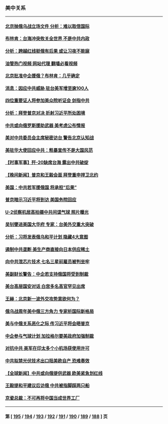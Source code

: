 ### 美中关系
---
#### [北京抛俄乌战立场文件 分析：难以取信国际](../../pages/nf1412576/n13936899.md?02241245) 
#### [布林肯：台海冲突攸关全世界 不是中共内政](../../pages/nf1412576/n13936846.md?02241245) 
#### [分析：跨越红线挺俄有后果 或让习夜不能寐](../../pages/nf1412576/n13936696.md?02241245) 
#### [油管热门视频 网站代理 翻墙必看视频](http://138.2.39.72:81/youtube.html?epic-marker?02241245)
#### [北京批准中企援俄？布林肯：几乎确定](../../pages/nf1412576/n13936809.md?02241245) 
#### [消息：因应中共威胁 驻台美军增至逾100人](../../pages/nf1412576/n13936714.md?02241245) 
#### [四位重要证人将参加美众院听证会 剑指中共](../../pages/nf1412576/n13936681.md?02241245) 
#### [分析：拜登普京对决 折射习近平所处困境](../../pages/nf1412576/n13936667.md?02241245) 
#### [中共或向俄罗斯援助武器 美考虑公布情报](../../pages/nf1412576/n13936461.md?02241245) 
#### [美对中共委员会主席秘密访台 警告北京认知战](../../pages/nf1412576/n13936632.md?02241245) 
#### [美驻华大使回应中共：粗暴宣传不是大国风范](../../pages/nf1412576/n13936664.md?02241245) 
#### [【时事军事】歼-20缺席台海 露出中共破绽](../../pages/nf1412576/n13936391.md?02241245) 
#### [【晚间新闻】普京和王毅会面 拜登重申捍卫北约](../../pages/nf1412576/n13936355.md?02241245) 
#### [美国：中共若军援俄国 将承担“后果”](../../pages/nf1412576/n13936257.md?02241245) 
#### [普京暗示习近平将到访 美国务院回应](../../pages/nf1412576/n13936087.md?02241245) 
#### [U-2侦察机居高拍摄中共间谍气球 照片曝光](../../pages/nf1412576/n13935986.md?02241245) 
#### [吴钊燮进美国大华府 专家：台美外交重大突破](../../pages/nf1412576/n13935490.md?02241245) 
#### [分析：习将发表俄乌和平计划 隐藏4大意图](../../pages/nf1412576/n13935879.md?02241245) 
#### [遏制中共垄断 美生产商直接向日本供应稀土](../../pages/nf1412576/n13935770.md?02241245) 
#### [向中共泄芯片技术 七名三星前雇员被判坐牢](../../pages/nf1412576/n13935767.md?02241245) 
#### [美副财长警告：中企若支持俄国将受到制裁](../../pages/nf1412576/n13935247.md?02241245) 
#### [美台高层国安对话 白宫多名高官罕见出席](../../pages/nf1412576/n13935207.md?02241245) 
#### [王赫：北京新一波外交攻势意欲何为？](../../pages/nf1412576/n13935213.md?02241245) 
#### [俄乌战周年美中俄三方角力 专家析国际新格局](../../pages/nf1412576/n13934906.md?02241245) 
#### [美与中俄关系恶化之际 传习近平将会晤普京](../../pages/nf1412576/n13934888.md?02241245) 
#### [中企参与气球计划 加拉格尔要美政府加强制裁](../../pages/nf1412576/n13934844.md?02241245) 
#### [对抗中共 美军在印太多个小机场获使用许可](../../pages/nf1412576/n13934892.md?02241245) 
#### [中共拟禁光伏技术出口阻美欧自产 恐难奏效](../../pages/nf1412576/n13934909.md?02241245) 
#### [【全球新闻】中共或向俄提供武器 欧美紧急划红线](../../pages/nf1412576/n13933999.md?02241245) 
#### [王毅提和平建议后访俄  中共被指脚踩两只船](../../pages/nf1412576/n13934301.md?02241245) 
#### [京瓷总裁：不可再将中国当成世界工厂](../../pages/nf1412576/n13934594.md?02241245) 

---
#### 第 [ [195](./195.md?02241245) / [194](./194.md?02241245) / [193](./193.md?02241245) / [192](./192.md?02241245) / [191](./191.md?02241245) / [190](./190.md?02241245) / [189](./189.md?02241245) / [188](./188.md?02241245) ] 页

